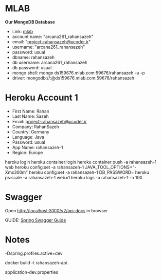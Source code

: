 MLAB
====

**Our MongoDB Database**

* Link: [mlab](https://mlab.com)
* account name: "arcana261_rahansazeh"
* email: "project-rahansazeh@ucoder.ir"
* username: "arcana261_rahansazeh"
* password: usual
* dbname: rahansazeh
* db username: arcana261_rahansazeh
* db password: usual
* mongo shell: mongo ds159676.mlab.com:59676/rahansazeh -u <dbuser> -p <dbpassword>
* driver: mongodb://<dbuser>:<dbpassword>@ds159676.mlab.com:59676/rahansazeh

Heroku Account 1
================

* First Name: Rahan
* Last Name: Sazeh
* Email: project-rahansazeh@ucoder.ir
* Company: RahanSazeh
* Country: Germany
* Language: Java
* Password: usual
* App Name: rahansazeh-1
* Region: Europe

heroku login
heroku container:login
heroku container:push -a rahansazeh-1 web
heroku config:set -a rahansazeh-1 JAVA_TOOL_OPTIONS="-Xmx300m"
heroku config:set -a rahansazeh-1 DB_PASSWORD=<PASSWORD>
heroku ps:scale -a rahansazeh-1 web=1
heroku logs -a rahansazeh-1 -n 100

Swagger
=======

Open [http://localhost:3000/v2/api-docs](http://localhost:3000/v2/api-docs)
in browser

GUIDE: [Spring Swagger Guide](https://springframework.guru/spring-boot-restful-api-documentation-with-swagger-2/)


Notes
=====

-Dspring.profiles.active=dev

docker build -t rahansazeh-api .

application-dev.properties